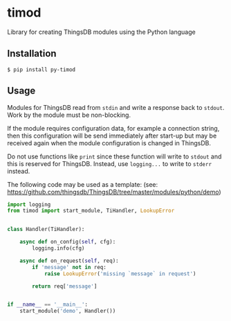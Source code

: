 # timod

Library for creating ThingsDB modules using the Python language

## Installation

```shell
$ pip install py-timod
```

## Usage

Modules for ThingsDB read from `stdin` and write a response back to `stdout`. Work by the module must be non-blocking.

If the module requires configuration data, for example a connection string, then this configuration will be send immediately after start-up but may be received again when the module configuration is changed in ThingsDB.

Do not use functions like `print` since these function will write to `stdout` and this is reserved for ThingsDB. Instead, use `logging...` to write to `stderr` instead.

The following code may be used as a template: (see: https://github.com/thingsdb/ThingsDB/tree/master/modules/python/demo)

```python
import logging
from timod import start_module, TiHandler, LookupError


class Handler(TiHandler):

    async def on_config(self, cfg):
        logging.info(cfg)

    async def on_request(self, req):
        if 'message' not in req:
            raise LookupError('missing `message` in request')

        return req['message']


if __name__ == '__main__':
    start_module('demo', Handler())
```


